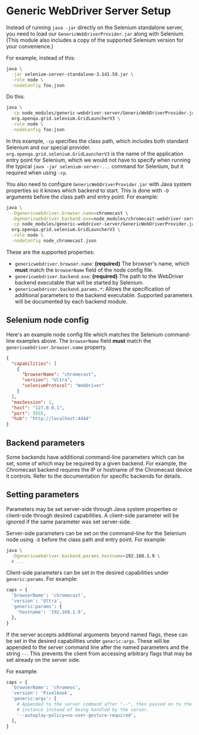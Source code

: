# Generic WebDriver Server Setup

Instead of running `java -jar` directly on the Selenium standalone server, you
need to load our `GenericWebDriverProvider.jar` along with Selenium.  (This
module also includes a copy of the supported Selenium version for your
convenience.)

For example, instead of this:

```sh
java \
  -jar selenium-server-standalone-3.141.59.jar \
  -role node \
  -nodeConfig foo.json
```

Do this:

```sh
java \
  -cp node_modules/generic-webdriver-server/GenericWebDriverProvider.jar:node_modules/generic-webdriver-server/selenium-server-standalone-3.141.59.jar \
  org.openqa.grid.selenium.GridLauncherV3 \
  -role node \
  -nodeConfig foo.json
```

In this example, `-cp` specifies the class path, which includes both standard
Selenium and our special provider.  `org.openqa.grid.selenium.GridLauncherV3` is
the name of the application entry point for Selenium, which we would not have to
specify when running the typical `java -jar selenium-server-...` command for
Selenium, but it required when using `-cp`.

You also need to configure `GenericWebDriverProvider.jar` with Java system
properties so it knows which backend to start.  This is done with `-D` arguments
before the class path and entry point.  For example:

```sh
java \
  -Dgenericwebdriver.browser.name=chromecast \
  -Dgenericwebdriver.backend.exe=node_modules/chromecast-webdriver-server/chromecast-webdriver-server.js \
  -cp node_modules/generic-webdriver-server/GenericWebDriverProvider.jar:node_modules/generic-webdriver-server/selenium-server-standalone-3.141.59.jar \
  org.openqa.grid.selenium.GridLauncherV3 \
  -role node \
  -nodeConfig node_chromecast.json
```

These are the supported properties:

 - `genericwebdriver.browser.name`: **(required)** The browser's name, which
   **must** match the `browserName` field of the node config file.
 - `genericwebdriver.backend.exe`: **(required)** The path to the WebDriver
   backend executable that will be started by Selenium.
 - `genericwebdriver.backend.params.*`: Allows the specification of additional
   parameters to the backend executable.  Supported parameters will be
   documented by each backend module.


## Selenium node config

Here's an example node config file which matches the Selenium command-line
examples above.  The `browserName` field **must** match the
`genericwebdriver.browser.name` property.

```json
{
  "capabilities": [
    {
      "browserName": "chromecast",
      "version": "Ultra",
      "seleniumProtocol": "WebDriver"
    }
  ],
  "maxSession": 1,
  "host": "127.0.0.1",
  "port": 5555,
  "hub": "http://localhost:4444"
}
```


## Backend parameters

Some backends have additional command-line parameters which can be set, some of
which may be required by a given backend.  For example, the Chromecast backend
requires the IP or hostname of the Chromecast device it controls.  Refer to the
documentation for specific backends for details.


## Setting parameters

Parameters may be set server-side through Java system properties or client-side
through desired capabilities.  A client-side parameter will be ignored if the
same parameter was set server-side.

Server-side parameters can be set on the command-line for the Selenium node
using `-D` before the class path and entry point.  For example:

```sh
java \
  -Dgenericwebdriver.backend.params.hostname=192.168.1.9 \
  # ...
```

Client-side parameters can be set in the desired capabilities under
`generic:params`.  For example:

```py
caps = {
  'browserName': 'chromecast',
  'version': 'Ultra',
  'generic:params': {
    'hostname': '192.168.1.9',
  },
}
```

If the server accepts additional arguments beyond named flags, these can be set
in the desired capabilities under `generic:args`.  These will be appended to
the server command line after the named parameters and the string `--`.  This
prevents the client from accessing arbitrary flags that may be set already on
the server side.

For example:

```py
caps = {
  'browserName': 'chromeos',
  'version': 'Pixelbook',
  'generic:args': [
    # Appended to the server command after "--", then passed on to the Chrome
    # instance instead of being handled by the server.
    '--autoplay-policy=no-user-gesture-required',
  ],
}
```
